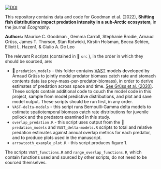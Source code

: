 [![DOI](https://zenodo.org/badge/468137430.svg)](https://zenodo.org/badge/latestdoi/468137430)

This repository contains data and code for Goodman et al. (2022), **Shifting fish distributions impact predation intensity in a sub-Arctic ecosystem**, in the journal *Ecography*.

**Authors:** Maurice C. Goodman , Gemma Carroll, Stephanie Brodie, Arnaud Grüss, James T. Thorson, Stan  Kotwicki, Kirstin Holsman, Becca Selden, Elliott L. Hazen1, & Giulio A. De Leo

The relevant R scripts (contained in :file_folder: `src` ), in the order in which they should be sourced, are: 

- :file_folder: `predation_models` - this folder contains [VAST](https://github.com/James-Thorson-NOAA/VAST) models developed by Arnaud Grüss to jointly model predator biomass catch rate and stomach contents data (as prey-mass-per-predator-biomass), in order to derive estimates of predation across space and time. [See Grüss et al. (2020)](https://onlinelibrary.wiley.com/doi/full/10.1111/faf.12457). These scripts contain additional code to couch the model code in this project, sample from model predictive distributions, and plot and save model output. These scripts should be run first, in any order.
- `VAST-delta-models` - this script runs Bernoulli-Gamma delta models to estimate spatiotemporal biomass catch rate distributions for juvenile pollock and the predators examined in this study.
- `overlap_predation.R` - this script uses output from the :file_folder: `predation_models` and `VAST_delta-models.R` scripts to total and relative predation estimates against annual overlap metrics for each predator, and to produce plots used in the manuscript.
- `arrowtooth_example_plot.R` - this script produces figure 1.

The scripts `VAST_functions.R` and `range_overlap_functions.R`, which contain functions used and sourced by other scripts, do not need to be sourced themselves.
